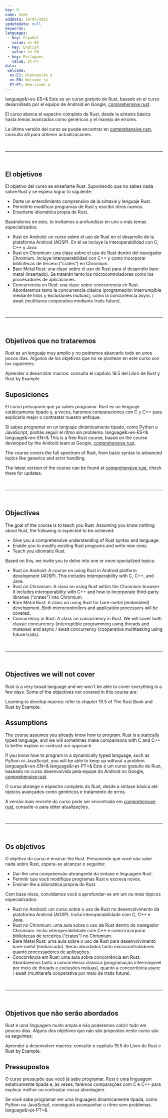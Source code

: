 ```yaml
---
key: 0
name: home
addData: 19/05/2025
updateData: null
keywords: 
languages:
 - key: Español
   value: es-ES
 - key: English
   value: en-EN
 - key: Português
   value: pt-PT
data:
 welcome:
  es-ES: Bienvenido a
  en-EN: Welcome to
  PT-PT: Bem-vindo a
---
```

language&>es-ES<&
Este es un curso gratuito de Rust, basado en el curso desarrollado por el equipo de Android en Google, [comprehensive rust](https://google.github.io/comprehensive-rust/es/index.html).

El curso abarca el espectro completo de Rust, desde la sintaxis básica hasta temas avanzados como genéricos y el manejo de errores.

La última versión del curso se puede encontrar en [comprehensive rust](https://google.github.io/comprehensive-rust/es/index.html), consulta allí para obtener actualizaciones.

<br />
<hr />
<br />

## El objetivos

El objetivo del curso es enseñarte Rust. Suponiendo que no sabes nada sobre Rust y se espera lograr lo siguiente:
- Darte un entendimiento comprensivo de la sintaxis y lenguaje Rust.
- Permitirte modificar programas de Rust y escribir otros nuevos.
- Enseñarte idiomática propia de Rust.

Basándonos en esto, te invitamos a profundizar en uno o más temas especializados:

- Rust en Android: un curso sobre el uso de Rust en el desarrollo de la plataforma Android (AOSP). En él se incluye la interoperabilidad con C, C++ y Java.
- Rust en Chromium: una clase sobre el uso de Rust dentro del navegador Chromium. Incluye interoperabilidad con C++ y como incorporar bibliotecas de tercero (“crates”) en Chromium.
- Bare Metal Rust: una clase sobre el uso de Rust para el desarrollo bare-metal (insertado). Se tratarán tanto los microcontroladores como los procesadores de aplicaciones.
- Concurrencia en Rust: una clase sobre concurrencia en Rust. Abordaremos tanto la concurrencia clásica (programación interrumpible mediante hilos y exclusiones mutuas), como la concurrencia async / await (multitarea cooperativa mediante traits future).

<br />
<hr />
<br />

## Objetivos que no trataremos
Rust es un lenguaje muy amplio y no podremos abarcarlo todo en unos pocos días. Algunos de los objetivos que no se plantean en este curso son los siguientes:

Aprender a desarrollar macros: consulta el capítulo 19.5 del Libro de Rust y Rust by Example.

## Suposiciones
El curso presupone que ya sabes programar. Rust es un lenguaje estáticamente tipado y, a veces, haremos comparaciones con C y C++ para explicarlo mejor o contrastar nuestro enfoque.

Si sabes programar en un lenguaje dinámicamente tipado, como Python o JavaScript, podrás seguir el ritmo sin problema.
language&>es-ES<&
language&>en-EN<&
This is a free Rust course, based on the course developed by the Android team at Google, [comprehensive rust](https://google.github.io/comprehensive-rust/es/index.html).

The course covers the full spectrum of Rust, from basic syntax to advanced topics like generics and error handling.

The latest version of the course can be found at [comprehensive rust](https://google.github.io/comprehensive-rust/es/index.html), check there for updates.

<br />
<hr />
<br />

## Objectives

The goal of the course is to teach you Rust. Assuming you know nothing about Rust, the following is expected to be achieved:
- Give you a comprehensive understanding of Rust syntax and language.
- Enable you to modify existing Rust programs and write new ones.
- Teach you idiomatic Rust.

Based on this, we invite you to delve into one or more specialized topics:

- Rust on Android: A course on using Rust in Android platform development (AOSP). This includes interoperability with C, C++, and Java.
- Rust on Chromium: A class on using Rust within the Chromium browser. It includes interoperability with C++ and how to incorporate third-party libraries (“crates”) into Chromium.
- Bare Metal Rust: A class on using Rust for bare-metal (embedded) development. Both microcontrollers and application processors will be covered.
- Concurrency in Rust: A class on concurrency in Rust. We will cover both classic concurrency (interruptible programming using threads and mutexes) and async / await concurrency (cooperative multitasking using future traits).

<br />
<hr />
<br />

## Objectives we will not cover
Rust is a very broad language and we won't be able to cover everything in a few days. Some of the objectives not covered in this course are:

Learning to develop macros: refer to chapter 19.5 of The Rust Book and Rust by Example.

## Assumptions
The course assumes you already know how to program. Rust is a statically typed language, and we will sometimes make comparisons with C and C++ to better explain or contrast our approach.

If you know how to program in a dynamically typed language, such as Python or JavaScript, you will be able to keep up without a problem.
language&>en-EN<&
language&>pt-PT<&
Este é um curso gratuito de Rust, baseado no curso desenvolvido pela equipe do Android no Google, [comprehensive rust](https://google.github.io/comprehensive-rust/es/index.html).

O curso abrange o espectro completo do Rust, desde a sintaxe básica até tópicos avançados como genéricos e tratamento de erros.

A versão mais recente do curso pode ser encontrada em [comprehensive rust](https://google.github.io/comprehensive-rust/es/index.html), consulte-o para obter atualizações.

<br />
<hr />
<br />

## Os objetivos

O objetivo do curso é ensinar-lhe Rust. Presumindo que você não sabe nada sobre Rust, espera-se alcançar o seguinte:
- Dar-lhe uma compreensão abrangente da sintaxe e linguagem Rust.
- Permitir que você modifique programas Rust e escreva novos.
- Ensinar-lhe a idiomática própria do Rust.

Com base nisso, convidamos você a aprofundar-se em um ou mais tópicos especializados:

- Rust no Android: um curso sobre o uso de Rust no desenvolvimento da plataforma Android (AOSP). Inclui interoperabilidade com C, C++ e Java.
- Rust no Chromium: uma aula sobre o uso de Rust dentro do navegador Chromium. Inclui interoperabilidade com C++ e como incorporar bibliotecas de terceiros (“crates”) no Chromium.
- Bare Metal Rust: uma aula sobre o uso de Rust para desenvolvimento bare-metal (embarcado). Serão abordados tanto microcontroladores quanto processadores de aplicações.
- Concorrência em Rust: uma aula sobre concorrência em Rust. Abordaremos tanto a concorrência clássica (programação interrompível por meio de threads e exclusões mútuas), quanto a concorrência async / await (multitarefa cooperativa por meio de traits future).

<br />
<hr />
<br />

## Objetivos que não serão abordados
Rust é uma linguagem muito ampla e não poderemos cobrir tudo em poucos dias. Alguns dos objetivos que não são propostos neste curso são os seguintes:

Aprender a desenvolver macros: consulte o capítulo 19.5 do Livro de Rust e Rust by Example.

## Pressupostos
O curso pressupõe que você já sabe programar. Rust é uma linguagem estaticamente tipada e, às vezes, faremos comparações com C e C++ para explicar melhor ou contrastar nossa abordagem.

Se você sabe programar em uma linguagem dinamicamente tipada, como Python ou JavaScript, conseguirá acompanhar o ritmo sem problemas.
language&>pt-PT<&